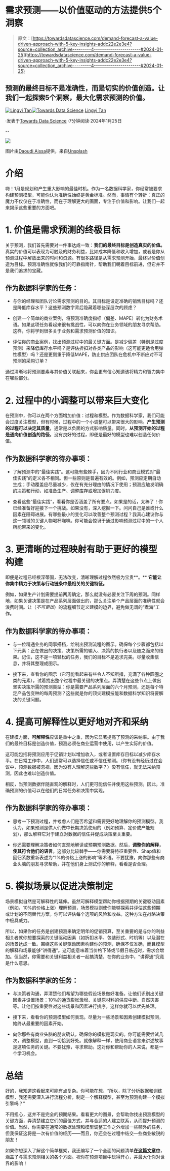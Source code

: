 # 需求预测——以价值驱动的方法提供5个洞察

> 原文：[https://towardsdatascience.com/demand-forecast-a-value-driven-approach-with-5-key-insights-addc22e2e3e4?source=collection_archive---------4-----------------------#2024-01-25](https://towardsdatascience.com/demand-forecast-a-value-driven-approach-with-5-key-insights-addc22e2e3e4?source=collection_archive---------4-----------------------#2024-01-25)

## 预测的最终目标不是准确性，而是切实的价值创造。让我们一起探索5个洞察，最大化需求预测的价值。

[](https://medium.com/@lingyi_99090?source=post_page---byline--addc22e2e3e4--------------------------------)[![Lingyi Tan](../Images/76858d6b2dabfdbc06cd7d0e6ad05a14.png)](https://medium.com/@lingyi_99090?source=post_page---byline--addc22e2e3e4--------------------------------)[](https://towardsdatascience.com/?source=post_page---byline--addc22e2e3e4--------------------------------)[![Towards Data Science](../Images/a6ff2676ffcc0c7aad8aaf1d79379785.png)](https://towardsdatascience.com/?source=post_page---byline--addc22e2e3e4--------------------------------) [Lingyi Tan](https://medium.com/@lingyi_99090?source=post_page---byline--addc22e2e3e4--------------------------------)

·发表于[Towards Data Science](https://towardsdatascience.com/?source=post_page---byline--addc22e2e3e4--------------------------------) ·7分钟阅读·2024年1月25日

--

![](../Images/de257a689ef9e1d21ae13ec4962131eb.png)

图片由[Daoudi Aissa](https://unsplash.com/@dannyeve?utm_source=medium&utm_medium=referral)提供，来自[Unsplash](https://unsplash.com/?utm_source=medium&utm_medium=referral)

# 介绍

嗨！1月是规划和产生重大影响的最佳时机。作为一名数据科学家，你经常被要求构建预测模型，可能你认为准确性始终是黄金标准。然而，事情有个转折：真正的魔力不仅仅在于准确性，而在于理解更大的画面，专注于价值和影响。让我们一起来揭示这些重要的方面吧。

# 1\. 价值是需求预测的终极目标

关于预测，我们首先需要对一件事达成一致：**我们的最终目标是创造真实的价值。** 真实的价值可以表现为可触及的财务利益，比如成本降低和收入增加，或者是你从预测过程中解放出来的时间和资源。有很多路径是从需求预测开始，最终以价值创造为目标。预测准确性就像我们的可靠指南针，帮助我们朝着目标前进，但它并不是我们追求的宝藏。

## **作为数据科学家的任务：**

+   与你的经理和团队讨论需求预测的目的。其目标是设定准确的销售目标吗？还是降低库存水平？这些预测数字背后隐藏着哪些深层次的顾虑？

+   创建一个简单的商业案例，将预测准确度指标（偏差、MAPE）转化为财务术语。如果这项任务看起来很有挑战性，可以向你在业务领域的朋友寻求帮助。这样，你将学到很多关于业务和需求预测价值的知识。

+   评估你的商业案例，找出预测过程中的最关键方面。是减少偏差（特别是过度预测）来降低库存水平吗？是评估折扣对各类产品的影响（这可能更适合用弹性模型）吗？还是更侧重于降低MAPE，防止供应团队在危机中不断应对不可预测的采购订单？

通过清晰地将预测要素与其价值关联起来，你会更有信心知道该将精力和智力集中在哪些部分。

# 2\. 过程中的小调整可以带来巨大变化

在预测中，你可以在两个方面增加价值：过程和模型。作为数据科学家，我们可能会过度关注模型，但有时候，过程中的一个小调整可以带来很大的影响。**产生预测的过程可以决定其质量**，通常是以负面的方式影响质量。同时，**从预测开始的过程是通向价值创造的路径**。没有良好的过程，即便是最好的模型也难以创造任何价值。

## **作为数据科学家的待办事项：**

+   了解预测中的“最佳实践”。这可能有些棘手，因为不同行业和商业模式对“最佳实践”的定义各不相同。但一些原则是普遍有效的。例如，预测应定期自动生成；手动覆盖应尽量减少，仅在有充分理由的情况下使用；预测应触发明确的决策和行动，如准备生产、调整库存或增加促销力度。

+   查看这些“最佳实践”，看看你是否涵盖了所有要点。如果是的话，太棒了！你已经准备好迎接下一个挑战。如果没有，深入挖掘一下。问问自己是谁或什么因素在阻碍进展。有哪些最小的变化可以改善整个预测过程？我真心建议你与这一领域的关键人物喝杯咖啡。你可能会惊讶于通过影响预测过程中的一个人所能带来的变化。

# 3\. 更清晰的过程映射有助于更好的模型构建

即便是过程已经根深蒂固，无法改变，清晰理解过程依然极为宝贵**。** **它能让你集中精力于决策与行动链条中最相关的关键特征。**

例如，如果生产计划需要提前两周确定，那么就没有必要关注下周的预测。同样地，如果关键决策是在产品系列层面做出的，那么关注单个产品层面的准确性就会浪费时间。让（*不可更改*）的流程细节定义建模的边界，避免做无谓的“煮海”工作。

## **作为数据科学家的待办事项：**

+   与一位精通业务的同事搭档，绘制出预测流程的图示。确保每个步骤都包括以下元素：正在做出的决策、决策所需的输入、决策的执行者以及随之而来的结果。记住，这不是一项轻松的任务，我们的目标不是追求完美。尽量收集信息，并将其整理成图示。

+   接下来，查看你的图示（它可能看起来有些令人不知所措，充满了各种圆圈之类的元素），试着找出整个过程中最关键的决策点。弄清楚在这些节点上做出坚实决策所需的预测类型：你是需要产品系列层面的六个月预测，还是每个特定产品包变种的每周预测？这些就是你的顶尖建模技能和数据科学知识将要解决的关键问题。

# 4\. 提高可解释性以更好地对齐和采纳

在建模方面，**可解释性**应该是重中之重，因为它显著提高了预测的采纳率。由于我们的最终目标是创造价值，预测必须在商业运营中使用，以产生实际的价值。

这可能包括将预测应用于促销计划以增加收入，或者设置库存目标以减少库存水平。在日常工作中，人们通常可以选择信任或不信任预测。（你有没有经历过在会议中，预测数据被忽视，因为没有人理解这些数字？）没有信任，就无法采纳预测，因此也难以创造价值。

相反，当预测数据伴随直观的解释时，人们更可能信任并使用这些预测。因此，准确预测的价值可以在他们的日常任务和决策中实现。

## **作为数据科学家的待办事项：**

+   思考一下预测过程，并考虑人们是否希望和需要更好地理解你的预测模型。我认为，如果预测是供人们做中长期决策使用的（例如预算、定价或产能规划），那么解释它对于建立对数据的信任并促成决策至关重要。

+   你还需要理解决策者如何直观地解读或预期预测数据。然后，**调整你的解释，使其符合他们的语言**。这部分比较棘手——你需要将特征重要性、Shap值和回归系数重新表述为“1%的价格上涨的影响”等术语。不要犹豫，向你那些有商业头脑的朋友寻求帮助，并在他们身上测试你的解释，看看是否合理。

# 5\. 模拟场景以促进决策制定

场景模拟自然是可解释性的延伸。虽然可解释模型帮助你根据预期的关键驱动因素（例如，10%的价格上涨）理解预测，场景模拟则使你能够探索并评估这些预期或计划的不同替代方案。你可以评估每个选项的风险和收益。这种方法在战略决策中极具威力。

所以，如果你的任务是创建预测来确定明年的促销预算，至关重要的是与你的利益相关者就你想要探索的关键驱动因素（如折扣水平、包装形式、时机等）以及潜在的场景达成一致。围绕这些关键驱动因素构建你的预测，确保不仅准确，而且模型的解释和场景能够“讲得通”。这可能意味着当价格下降或节假日临近时，需求会增加。但当然，你需要和关键利益相关者一起搞清楚，在你的业务中，“讲得通”究竟是什么意思。

## 作为数据科学家的任务：

+   与决策者沟通，弄清楚他们希望为哪些假设场景做好准备。让他们识别出关键因素并设置场景：10%的通货膨胀激增、关键原材料的供应中断、自然灾害等。让他们按重要性对这些场景和因素进行排序，这样你就可以优先处理。

+   接下来，看看你的预测模型如何表现。尽量为一些场景和因素创建模拟预测，始终从最重要的因素开始。

+   向你那些有商业头脑的朋友确认，确保你的模拟是现实的。你可能需要尝试几次，调整模型，直到一切恰到好处。就像解释一样，使用商业语言来讲述故事是这项任务的关键。不要犹豫，寻求帮助。这对你和帮助你的人来说，都是一个学习机会。

# 总结

好的，我知道这看起来可能有点复杂。你可能在想，“所以，除了分析数据和训练模型，我还需要深入进行流程分析，制定一个解释模型，甚至为预测构建一个模拟引擎吗？”

不用担心，这并不是完全的预期结果。看看更大的图景，会帮助你找出预测模型的关键方面，弄清楚建立它们的最佳方式，并与合适的人建立联系，从而提升预测的价值。当然，你需要在通常的数据处理和模型调整工作之外增加一些额外的任务，但我保证这将是一次有价值的经历——而且，你还会在过程中结交一些商业敏锐的朋友！

如果你想深入了解这个简单框架，我还编写了一个全面的问题清单[**在这篇文章中**](https://medium.com/@lingyi_99090/an-inquisitive-journey-into-forecasting-2f5289414ac2)，涵盖了与需求预测相关的各个方面。祝你在预测项目中玩得开心，并最大化你对世界的影响！
